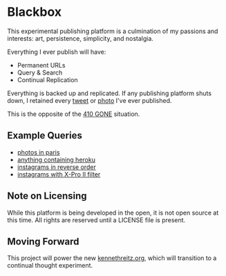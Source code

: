 Blackbox
========

This experimental publishing platform is a culmination of my passions and interests: art, persistence, simplicity, and nostalgia.

Everything I ever publish will have:

- Permanent URLs
- Query & Search
- Continual Replication

Everything is backed up and replicated. If any publishing platform shuts down, I retained every [tweet](http://archive.kennethreitz.org/42b7e752-df3e-46ae-a80e-95c2663d8895) or [photo](http://blackbox.kennethreitz.org/records/2b0ee27e-ce90-48cb-8fb8-c2cd782be990/download) I've ever published.

This is the opposite of the [410 GONE](http://www.economist.com/blogs/babbage/2011/10/internet-culture) situation.

Example Queries
---------------

- [photos in paris](http://blackbox.kennethreitz.org/records/?q=metadata.service:500px%20AND%20paris%20in%20description)
- [anything containing heroku](http://blackbox.kennethreitz.org/records/?q=heroku)
- [instagrams in reverse order](http://blackbox.kennethreitz.org/records/?q=metadata.service:instagram&sort=epoch:asc&size=2000)
- [instagrams with X-Pro II filter](http://blackbox.kennethreitz.org/records/?q=metadata.service:instagram%20AND%20metadata.filter:X-Pro%20II)

Note on Licensing
-----------------

While this platform is being developed in the open, it is not open source at this time. All rights are reserved until a LICENSE file is present.

Moving Forward
--------------

This project will power the new [kennethreitz.org](http://kennethreitz.org/), which will transition to a continual thought experiment.
